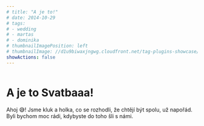 ```yaml
---
# title: "A je to!"
# date: 2014-10-29
# tags:
# - wedding
# - martas
# - dominika
# thumbnailImagePosition: left
# thumbnailImage: //d1u9biwaxjngwg.cloudfront.net/tag-plugins-showcase/car-6-140.jpg
showActions: false
---
```


<!-- {{< toc >}} -->

<!-- <br/> -->
<p style="margin: 0px; line-height: 0px"> &nbsp; </p>

# A je to Svatbaaa!

Ahoj 😅! Jsme kluk a holka, co se rozhodli, že chtějí být spolu, už napořád. Byli bychom moc rádi, kdybyste do toho šli s námi.

